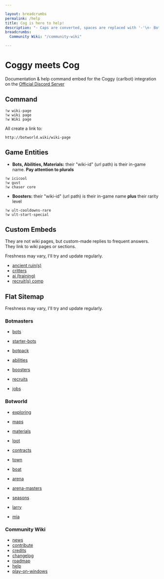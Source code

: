 ```yaml
---

layout: breadcrumbs
permalink: /help
title: Cog is here to help!
description: "- Caps are converted, spaces are replaced with '-'\n- Bots, Abilities, Materials: !w icicool, !w gust, !w chaser core\n- Boosters need the Rarity, always: !w ult-start-special\n- No Embed = 'wiki-id' doesn't exist\n- FAQ: ancient ruin(s), critters, ai (training), recruit(s) comp, arena masters\nFollow the link for the list of all pages"
breadcrumbs:
  Community Wiki: "/community-wiki"

---
```


# Coggy meets Cog

Documentation & help command embed for the Coggy (carlbot) integration on the [Official Discord Server](https://discord.gg/FsJzvtFrgq)

## Command

```
!w wiki-page
!w wiki page
!w Wiki page
```

All create a link to:

```
http://botworld.wiki/wiki-page
```
## Game Entities

- **Bots, Abilities, Materials:** their "wiki-id" (url path) is their in-game name. **Pay attention to plurals**

```
!w icicool
!w gust
!w chaser core
```

- **Boosters:** their "wiki-id" (url path) is their in-game name **plus** their rarity level

```
!w ult-cooldowns-rare
!w ult-start-special
```

## Custom Embeds

They are not wiki pages, but custom-made replies to frequent answers. They link to wiki pages or sections.

Freshness may vary, I'll try and update regularly.

- [ancient ruin(s)](/ancient-ruins)
- [critters](/critters)
- [ai (training)](/ai)
- [recruit(s) comp](/recruit-comp)


## Flat Sitemap

Freshness may vary, I'll try and update regularly.

### Botmasters

- [bots](/bots)
- [starter-bots](/starter-bots)


- [botpack](/botpack)
- [abilities](/abilities)
- [boosters](/boosters)


- [recruits](/recruits)
- [jobs](/jobs)

### Botworld

- [exploring](/exploring)
- [maps](/maps)
- [materials](/materials)
- [loot](/loot)
- [contracts](/contracts)


- [town](/town)
- [boat](/boat)
- [arena](/arena)
- [arena-masters](/arena-masters)
- [seasons](/seasons)


- [larry](/larry)
- [mia](/mia)

### Community Wiki

- [news](/news)
- [contribute](/contribute)
- [credits](/credits)
- [changelog](/changelog)
- [roadmap](/roadmap)
- [help](/help)
- [play-on-windows](/play-on-windows)
